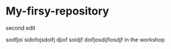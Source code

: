 # My-firsy-repository
second edit

sodfjoi
sidofojsdoifj
djiof
soidjf
doifjosdijfiosdjf
in the workshop
